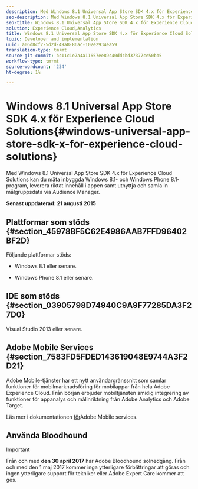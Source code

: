 ```yaml
---
description: Med Windows 8.1 Universal App Store SDK 4.x för Experience Cloud Solutions kan du mäta inbyggda Windows 8.1- och Windows Phone 8.1-program, leverera riktat innehåll i appen samt utnyttja och samla in målgruppsdata via Audience Manager.
seo-description: Med Windows 8.1 Universal App Store SDK 4.x för Experience Cloud Solutions kan du mäta inbyggda Windows 8.1- och Windows Phone 8.1-program, leverera riktat innehåll i appen samt utnyttja och samla in målgruppsdata via Audience Manager.
seo-title: Windows 8.1 Universal App Store SDK 4.x för Experience Cloud Solutions
solution: Experience Cloud,Analytics
title: Windows 8.1 Universal App Store SDK 4.x för Experience Cloud Solutions
topic: Developer and implementation
uuid: a06d8cf2-5d2d-49a8-86ac-102e2934ea59
translation-type: tm+mt
source-git-commit: bc11c1e7a4a11657ee89c40ddcbd37377ce50bb5
workflow-type: tm+mt
source-wordcount: '234'
ht-degree: 1%

---
```



# Windows 8.1 Universal App Store SDK 4.x för Experience Cloud Solutions{#windows-universal-app-store-sdk-x-for-experience-cloud-solutions}

Med Windows 8.1 Universal App Store SDK 4.x för Experience Cloud Solutions kan du mäta inbyggda Windows 8.1- och Windows Phone 8.1-program, leverera riktat innehåll i appen samt utnyttja och samla in målgruppsdata via Audience Manager.

**Senast uppdaterad: 21 augusti 2015**

## Plattformar som stöds {#section_45978BF5C62E4986AAB7FFD96402BF2D}

Följande plattformar stöds:

* Windows 8.1 eller senare.

* Windows Phone 8.1 eller senare.

## IDE som stöds {#section_03905798D74940C9A9F77285DA3F27D0}

Visual Studio 2013 eller senare.

## Adobe Mobile Services {#section_7583FD5FDED143619048E9744A3F2D21}

Adobe Mobile-tjänster har ett nytt användargränssnitt som samlar funktioner för mobilmarknadsföring för mobilappar från hela Adobe Experience Cloud. Från början erbjuder mobiltjänsten smidig integrering av funktioner för appanalys och målinriktning från Adobe Analytics och Adobe Target.

Läs mer i dokumentationen [för](/help/using/home.md)Adobe Mobile services.

## Använda Bloodhound

>[!IMPORTANT]
>
>Från och med **den 30 april 2017** har Adobe Bloodhound solnedgång. Från och med den 1 maj 2017 kommer inga ytterligare förbättringar att göras och ingen ytterligare support för tekniker eller Adobe Expert Care kommer att ges.

